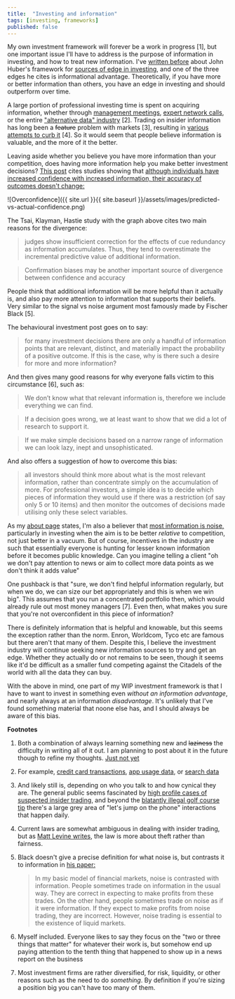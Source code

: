 ```yaml
---
title:  "Investing and information"
tags: [investing, frameworks]
published: false
---
```


My own investment framework will forever be a work in progress \[1\], but one important issue I'll have to address is the purpose of information in investing, and how to treat new information. I've [written before](https://www.leonlinsx.com/AI-and-investing/ "Huber") about John Huber's framework for [sources of edge in investing](http://basehitinvesting.com/what-is-your-edge/ "edge"), and one of the three edges he cites is informational advantage. Theoretically, if you have more or better information than others, you have an edge in investing and should outperform over time. 

A large portion of professional investing time is spent on acquiring information, whether through [management meetings](https://www.morganstanley.com/Themes/tech-media-telecom-trends-insights-outlook "investor conferences"), [expert network calls](https://www.alphasights.com/ "alphasights"), or the entire ["alternative data" industry](https://www.credenceresearch.com/report/alternative-data-market "alt data") \[2\]. Trading on insider information has long been a ~~feature~~ problem with markets \[3\], resulting in [various attempts to curb it](https://insidertrading.procon.org/view.resource.php?resourceID=002391 "insider trading timeline") \[4\]. So it would seem that people believe information is valuable, and the more of it the better.

Leaving aside whether you believe you have more information than your competition, does having more information help you make better investment decisions? [This post](https://behaviouralinvestment.com/2019/01/09/can-more-information-lead-to-worse-investment-decisions/amp/ "behavioural investment") cites studies showing that [although individuals have increased confidence with increased information, their accuracy of outcomes doesn't change:](https://pdfs.semanticscholar.org/dfe1/e71649951fc8aeda52eac460976bfe02f305.pdf "Tsai, C. I., Klayman, J., & Hastie, R. 2008")

![Overconfidence]({{ site.url }}{{ site.baseurl }}/assets/images/predicted-vs-actual-confidence.png)

The Tsai, Klayman, Hastie study with the graph above cites two main reasons for the divergence:

> judges show insufficient correction for the effects of cue redundancy as information accumulates. Thus, they tend to overestimate the incremental predictive value of additional information.

> Confirmation biases may be another important source of divergence between confidence and accuracy

People think that additional information will be more helpful than it actually is, and also pay more attention to information that supports their beliefs. Very similar to the signal vs noise argument most famously made by Fischer Black \[5\].

The behavioural investment post goes on to say:

> for many investment decisions there are only a handful of information points that are relevant, distinct, and materially impact the probability of a positive outcome.  If this is the case, why is there such a desire for more and more information?

And then gives many good reasons for why everyone falls victim to this circumstance \[6\], such as:

> We don’t know what that relevant information is, therefore we include everything we can find.

> If a decision goes wrong, we at least want to show that we did a lot of research to support it.

> If we make simple decisions based on a narrow range of information we can look lazy, inept and unsophisticated.

And also offers a suggestion of how to overcome this bias:

> all investors should think more about what is the most relevant information, rather than concentrate simply on the accumulation of more.  For professional investors, a simple idea is to decide which pieces of information they would use if there was a restriction (of say only 5 or 10 items) and then monitor the outcomes of decisions made utilising only these select variables. 

As my [about page](https://www.leonlinsx.com/about-me/ "me") states, I'm also a believer that [most information is noise,](https://www.washingtonpost.com/business/reduce-the-noise-levels-in-your-investment-process/2013/10/31/69441cc0-3e93-11e3-b6a9-da62c264f40e_story.html?utm_term=.63b07bf44295 "ritholtz on noise") particularly in investing when the aim is to be better *relative* to competition, not just better in a vacuum. But of course, incentives in the industry are such that essentially everyone is hunting for lesser known information before it becomes public knowledge. Can you imagine telling a client "oh we don't pay attention to news or aim to collect more data points as we don't think it adds value"

One pushback is that "sure, we don't find helpful information regularly, but when we do, we can size our bet appropriately and this is when we win big". This assumes that you run a concentrated portfolio then, which would already rule out most money managers \[7\]. Even then, what makes you sure that you're not overconfident in this piece of information? 

There is definitely information that is helpful and knowable, but this seems the exception rather than the norm. Enron, Worldcom, Tyco etc are famous but there aren't that many of them. Despite this, I believe the investment industry will continue seeking new information sources to try and get an edge. Whether they actually do or not remains to be seen, though it seems like it'd be difficult as a smaller fund competing against the Citadels of the world with all the data they can buy. 

With the above in mind, one part of my WIP investment framework is that I have to want to invest in something even *without an information advantage*, and nearly always at an information *disadvantage*. It's unlikely that I've found something material that noone else has, and I should always be aware of this bias. 

**Footnotes**
1. Both a combination of always learning something new and ~~laziness~~ the difficulty in writing all of it out. I am planning to post about it in the future though to refine my thoughts. [Just not yet](https://www.reddit.com/r/todayilearned/comments/18iyw2/til_that_st_augustine_of_hippo_a_father_of_the/ "later")
2. For example, [credit card transactions](http://sandalwoodadvisors.com/ "sandalwood"), [app usage data](https://www.appannie.com/en/ "appannie"), or [search data](https://www.semrush.com/ "SEM")
3. And likely still is, depending on who you talk to and how cynical they are. The general public seems fascinated by [high profile cases of suspected insider trading](https://www.goodreads.com/book/show/32284263-black-edge "black edge"), and beyond the [blatantly illegal golf course tip](https://nypost.com/2017/07/27/phil-mickelsons-pal-gets-5-years-fined-10m-for-insider-trading/ "phil") there's a large grey area of "let's jump on the phone" interactions that happen daily.
4. Current laws are somewhat ambiguous in dealing with insider trading, but as [Matt Levine writes](https://www.bloomberg.com/opinion/articles/2018-02-01/some-trades-are-shady-not-all-are-illegal "levine"), the law is more about theft rather than fairness.
5. Black doesn't give a precise definition for what noise is, but contrasts it to information in [his paper:](https://onlinelibrary.wiley.com/doi/full/10.1111/j.1540-6261.1986.tb04513.x "Black")
    
    > In my basic model of financial markets, noise is contrasted with information. People sometimes trade on information in the usual way. They are correct in expecting to make profits from these trades. On the other hand, people sometimes trade on noise as if it were information. If they expect to make profits from noise trading, they are incorrect. However, noise trading is essential to the existence of liquid markets.
6. Myself included. Everyone likes to say they focus on the "two or three things that matter" for whatever their work is, but somehow end up paying attention to the tenth thing that happened to show up in a news report on the business
7. Most investment firms are rather diversified, for risk, liquidity, or other reasons such as the need to do *something*. By definition if you're sizing a position big you can't have too many of them.  
